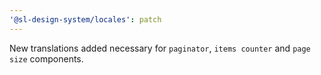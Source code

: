```yaml
---
'@sl-design-system/locales': patch
---
```


New translations added necessary for `paginator`, `items counter` and `page size` components.

